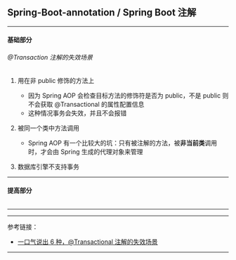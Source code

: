 ## Spring-Boot-annotation / Spring Boot 注解

---

#### 基础部分

###### @Transaction 注解的失效场景

1. 用在非 public 修饰的方法上
    - 因为 Spring AOP 会检查目标方法的修饰符是否为 public，不是 public 则不会获取 @Transactional 的属性配置信息
    - 这种情况事务会失效，并且不会报错


2. 被同一个类中方法调用
    - Spring AOP 有一个比较大的坑：只有被注解的方法，被**非当前类**调用时，才会由 Spring 生成的代理对象来管理


3. 数据库引擎不支持事务

---

#### 提高部分

######

---






---

参考链接：

- [一口气说出 6 种，@Transactional 注解的失效场景](https://juejin.cn/post/6844904096747503629)

---










